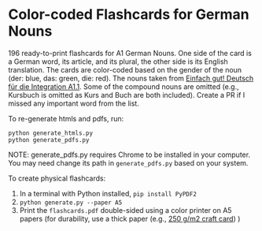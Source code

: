 # Color-coded Flashcards for German Nouns

196 ready-to-print flashcards for A1 German Nouns. One side of the card is a German word, its article, and its plural, the other side is its English translation. The cards are color-coded based on the gender of the noun (der: blue, das: green, die: red). The nouns taken from [Einfach gut! Deutsch für die Integration A1.1](https://www.telc.net/fileadmin/user_upload/Downloads_Verlag/Einfach_gut/Wortschatzlisten/Einfach_gut_A1.1_Wortschatzliste_Deutsch.pdf). Some of the compound nouns are omitted (e.g., Kursbuch is omitted as Kurs and Buch are both included). Create a PR if I missed any important word from the list.

To re-generate htmls and pdfs, run:

```
python generate_htmls.py
python generate_pdfs.py
```

NOTE: generate_pdfs.py requires Chrome to be installed in your computer. You may need change its path in `generate_pdfs.py` based on your system.

To create physical flashcards:

1. In a terminal with Python installed, `pip install PyPDF2`
2. `python generate.py --paper A5`
3. Print the `flashcards.pdf` double-sided using a color printer on A5 papers (for durability, use a thick paper (e.g., [250 g/m2 craft card](https://www.coop-city.ch/de/papeterie/buerobedarf-buerogeraete/papier/briefumschlaege-karten/qualite-prix-doppelkarten-a6-25-stueck/p/4534346?gad_source=1&gclid=CjwKCAiAtsa9BhAKEiwAUZAszR_R4-CoRR7YQztJ9VP28TZbo16IrKX8TDMFKi7SfVojiM1b22ZIehoCn_gQAvD_BwE)) )
